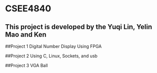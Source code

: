 # CSEE4840

## This project is developed by the Yuqi Lin, Yelin Mao and Ken

##Project 1
Digital Number Display
Using FPGA

##Project 2
Using C, Linux, Sockets, and usb

##Project 3
VGA Ball
